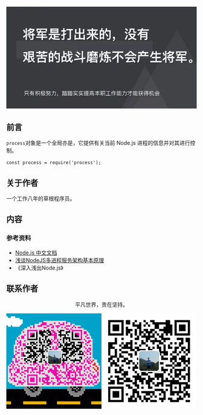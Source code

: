 ![image](../img/timg.jpg)
<br>

## 前言

`process`对象是一个全局亦是，它提供有关当前 Node.js 进程的信息并对其进行控制。

```
const process = require('process');
```

## 关于作者

一个工作八年的草根程序员。

## 内容

### 参考资料

- [Node.js 中文文档](http://nodejs.cn/api/process.html)
- [浅谈NodeJS多进程服务架构基本原理](https://www.cnblogs.com/tugenhua0707/p/11141076.html)
- 《深入浅出Node.js》

## 联系作者

<div align="center">
    <p>
        平凡世界，贵在坚持。
    </p>
    <img src="../img/contact.png" />
</div>
